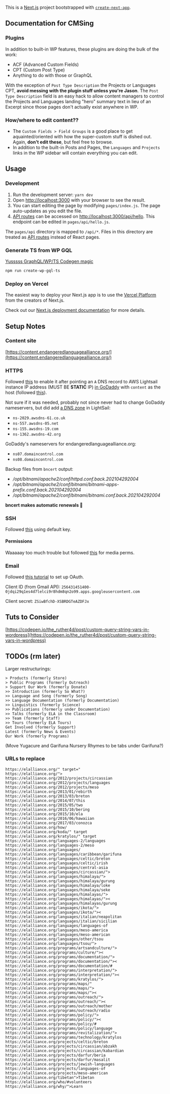 This is a [Next.js](https://nextjs.org/) project bootstrapped with [`create-next-app`](https://github.com/vercel/next.js/tree/canary/packages/create-next-app).

## Documentation for CMSing

### Plugins

In addition to built-in WP features, these plugins are doing the bulk of the work:

- ACF (Advanced Custom Fields)
- CPT (Custom Post Type)
- Anything to do with those or GraphQL

With the exception of `Post Type Description` the Projects or Languages CPT,
**avoid messing with the plugin stuff unless you're Jason**. The `Post Type Description` field is an easy hack to allow content managers to control the
Projects and Languages landing "hero" summary text in lieu of an Excerpt since
those pages don't actually exist anywhere in WP.

### How/where to edit content??

- The `Custom Fields > Field Groups` is a good place to get aquainted/oriented
  with how the super-custom stuff is dished out. Again, **don't edit these**,
  but feel free to browse.
- In addition to the built-in Posts and Pages, the `Languages` and `Projects`
  links in the WP sidebar will contain everything you can edit.

## Usage

### Development

1. Run the development server: `yarn dev`
2. Open [http://localhost:3000](http://localhost:3000) with your browser to see
   the result.
3. You can start editing the page by modifying `pages/index.js`. The page
   auto-updates as you edit the file.
4. [API routes](https://nextjs.org/docs/api-routes/introduction) can be accessed
   on [http://localhost:3000/api/hello](http://localhost:3000/api/hello). This
   endpoint can be edited in `pages/api/hello.js`.

The `pages/api` directory is mapped to `/api/*`. Files in this directory are
treated as [API routes](https://nextjs.org/docs/api-routes/introduction) instead
of React pages.

### Generate TS from WP GQL

[Yusssss GraphQL/WP/TS Codegen magic](https://dev.to/shnydercom/the-headless-seo-middleman-or-wordpress-graphql-schema-org-and-typescript-combined-16gj)

```bash
npm run create-wp-gql-ts
```

### Deploy on Vercel

The easiest way to deploy your Next.js app is to use the [Vercel Platform](https://vercel.com/new?utm_medium=default-template&filter=next.js&utm_source=create-next-app&utm_campaign=create-next-app-readme) from the creators of Next.js.

Check out our [Next.js deployment documentation](https://nextjs.org/docs/deployment) for more details.

## Setup Notes

### Content site

[https://content.endangeredlanguagealliance.org/](https://content.endangeredlanguagealliance.org/)

### HTTPS

Followed [this](https://lightsail.aws.amazon.com/ls/docs/en_us/articles/amazon-lightsail-enabling-https-on-wordpress) to enable it after pointing an `A` DNS record to AWS Lightsail instance IP address (MUST BE **STATIC** IP) [in GoDaddy](https://dcc.godaddy.com/manage/ENDANGEREDLANGUAGEALLIANCE.ORG/dns?plid=1) with `content` as the host (followed [this](https://www.godaddy.com/help/create-a-subdomain-4080)).

Not sure if it was needed, probably not since never had to change GoDaddy nameservers, but did add [a DNS zone](https://lightsail.aws.amazon.com/ls/webapp/domains/content-endangeredlanguagealliance-org) in LightSail:

- `ns-2029.awsdns-61.co.uk`
- `ns-557.awsdns-05.net`
- `ns-155.awsdns-19.com`
- `ns-1362.awsdns-42.org`

GoDaddy's nameservers for endangeredlanguagealliance.org:

- `ns07.domaincontrol.com`
- `ns08.domaincontrol.com`

Backup files from `bncert` output:

- _/opt/bitnami/apache2/conf/httpd.conf.back.202104292004_
- _/opt/bitnami/apache2/conf/bitnami/bitnami-apps-prefix.conf.back.202104292004_
- _/opt/bitnami/apache2/conf/bitnami/bitnami.conf.back.202104292004_

**bncert makes automatic renewals 👏**

### SSH

Followed [this](https://lightsail.aws.amazon.com/ls/docs/en_us/articles/amazon-lightsail-ssh-using-terminal) using default key.

#### Permissions

Waaaaay too much trouble but followed [this](https://linuxize.com/post/chmod-recursive/) for media perms.

### Email

Followed [this tutorial](https://www.wpbeginner.com/plugins/how-to-send-email-in-wordpress-using-the-gmail-smtp-server/) to set up OAuth.

Client ID (from Gmail API): `256431451400-0jdqi29q1es4d7lelci9r8hdm8qn2o99.apps.googleusercontent.com`

Client secret: `ZSiwBfchD-XSBRDGTeAZDFJx`

## Tuts to Consider

[https://codepen.io/the_ruther4d/post/custom-query-string-vars-in-wordpress](https://codepen.io/the_ruther4d/post/custom-query-string-vars-in-wordpress)

## TODOs (rm later)

Larger restructurings:

```
> Products (formerly Store)
> Public Programs (formerly Outreach)
> Support Our Work (formerly Donate)
>> Introduction (formerly So What?)
>> Language and Song (formerly Song)
>> Language Documentation (formerly Documentation)
>> Linguistics (formerly Science)
>> Publications (formerly under Documentation)
>> Talks (formerly ELA in the Classroom)
>> Team (formerly Staff)
>> Tours (formerly ELA Tours)
Get Involved (formerly Support)
Latest (formerly News & Events)
Our Work (formerly Programs)
```

(Move Yugacure and Garifuna Nursery Rhymes to be tabs under Garifuna?)

### URLs to replace

```
https://elalliance.org/" target="
https://elalliance.org/">
https://elalliance.org/2012/projects/circassian
https://elalliance.org/2012/projects/languages
https://elalliance.org/2012/projects/meso
https://elalliance.org/2013/01/rebirth
https://elalliance.org/2013/03/breton
https://elalliance.org/2014/07/this
https://elalliance.org/2015/05/two
https://elalliance.org/2015/10/bering
https://elalliance.org/2015/10/ela
https://elalliance.org/2016/06/hawaiian
https://elalliance.org/2017/03/conozca
https://elalliance.org/how/
https://elalliance.org/koda/" target
https://elalliance.org/kratylos/" target
https://elalliance.org/languages-2/languages
https://elalliance.org/languages-2/meso
https://elalliance.org/languages/
https://elalliance.org/languages/caribbean/garifuna
https://elalliance.org/languages/celtic/breton
https://elalliance.org/languages/celtic/irish
https://elalliance.org/languages/central-asia
https://elalliance.org/languages/circassian/">
https://elalliance.org/languages/himalaya/">
https://elalliance.org/languages/himalaya/gurung
https://elalliance.org/languages/himalaya/loke
https://elalliance.org/languages/himalaya/seke
https://elalliance.org/languages/himalayas/">
https://elalliance.org/languages/himalayas/"><
https://elalliance.org/languages/himalayas/gurung
https://elalliance.org/languages/ikota/">
https://elalliance.org/languages/ikota/"><
https://elalliance.org/languages/italian/neapolitan
https://elalliance.org/languages/italian/sicilian
https://elalliance.org/languages/languages-of
https://elalliance.org/languages/meso-america
https://elalliance.org/languages/meso-american
https://elalliance.org/languages/other/tsou
https://elalliance.org/languages/tsou/">
https://elalliance.org/programs/artsandculture/">
https://elalliance.org/programs/culture/"><
https://elalliance.org/programs/documentation/">
https://elalliance.org/programs/documentation/"><
https://elalliance.org/programs/documentation/#
https://elalliance.org/programs/interpretation/">
https://elalliance.org/programs/interpretation/"><
https://elalliance.org/programs/kratylos/">
https://elalliance.org/programs/maps/"
https://elalliance.org/programs/maps/">
https://elalliance.org/programs/maps/"><
https://elalliance.org/programs/outreach/">
https://elalliance.org/programs/outreach/"><
https://elalliance.org/programs/outreach/mother
https://elalliance.org/programs/outreach/radio
https://elalliance.org/programs/policy/">
https://elalliance.org/programs/policy/"><
https://elalliance.org/programs/policy/#
https://elalliance.org/programs/policy/language
https://elalliance.org/programs/revitalization/">
https://elalliance.org/programs/technology/kratylos
https://elalliance.org/projects/celtic/breton
https://elalliance.org/projects/circassian/abzakh
https://elalliance.org/projects/circassian/kabardian
https://elalliance.org/projects/darfur/beria
https://elalliance.org/projects/darfur/masalit
https://elalliance.org/projects/jewish-languages
https://elalliance.org/projects/languages-of
https://elalliance.org/projects/meso-american
https://elalliance.org/tibetan">Tibetan
https://elalliance.org/who/#volunteers
https://elalliance.org/why/">Learn
```
